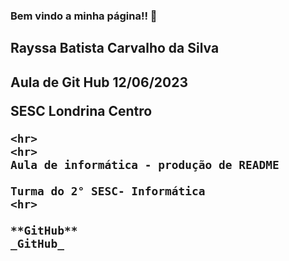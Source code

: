 ### Bem vindo a minha página!! 👋

<h2> Rayssa Batista Carvalho da Silva <h2>
  
  Aula de Git Hub 12/06/2023
  
  <b> SESC Londrina Centro <b>
    
    <hr>
    <hr>
    Aula de informática - produção de README
    
    Turma do 2° SESC- Informática
    <hr>
    
    **GitHub**
    _GitHub_

<!--
**CarvalhoRayssa/CarvalhoRayssa** is a ✨ _special_ ✨ repository because its `README.md` (this file) appears on your GitHub profile.

Here are some ideas to get you started:

- 🔭 I’m currently working on ...
- 🌱 I’m currently learning ...
- 👯 I’m looking to collaborate on ...
- 🤔 I’m looking for help with ...
- 💬 Ask me about ...
- 📫 How to reach me: ...
- 😄 Pronouns: ...
- ⚡ Fun fact: ...
-->
